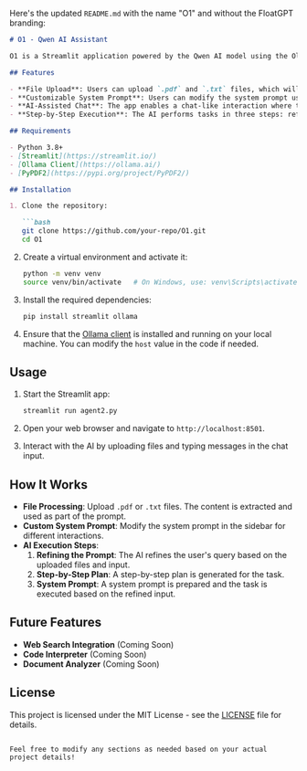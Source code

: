 Here's the updated `README.md` with the name "O1" and without the FloatGPT branding:

```markdown
# O1 - Qwen AI Assistant

O1 is a Streamlit application powered by the Qwen AI model using the Ollama client. This app allows users to upload files (PDF and text), input their queries, and interact with the AI in a chat-like interface. The AI agent refines the prompt, creates a step-by-step plan, drafts a system prompt, and finally executes the task based on the user's input and uploaded file contents.

## Features

- **File Upload**: Users can upload `.pdf` and `.txt` files, which will be processed and used by the AI to assist in answering queries.
- **Customizable System Prompt**: Users can modify the system prompt used by the AI, allowing for customized interactions.
- **AI-Assisted Chat**: The app enables a chat-like interaction where the AI refines the user's query, creates an execution plan, and responds accordingly.
- **Step-by-Step Execution**: The AI performs tasks in three steps: refining the prompt, generating a step-by-step plan, and drafting a system prompt before executing the final task.

## Requirements

- Python 3.8+
- [Streamlit](https://streamlit.io/)
- [Ollama Client](https://ollama.ai/)
- [PyPDF2](https://pypi.org/project/PyPDF2/)

## Installation

1. Clone the repository:

   ```bash
   git clone https://github.com/your-repo/O1.git
   cd O1
   ```

2. Create a virtual environment and activate it:

   ```bash
   python -m venv venv
   source venv/bin/activate   # On Windows, use: venv\Scripts\activate
   ```

3. Install the required dependencies:

   ```bash
   pip install streamlit ollama
   ```

4. Ensure that the [Ollama client](https://ollama.ai/) is installed and running on your local machine. You can modify the `host` value in the code if needed.

## Usage

1. Start the Streamlit app:

   ```bash
   streamlit run agent2.py
   ```

2. Open your web browser and navigate to `http://localhost:8501`.

3. Interact with the AI by uploading files and typing messages in the chat input.

## How It Works

- **File Processing**: Upload `.pdf` or `.txt` files. The content is extracted and used as part of the prompt.
- **Custom System Prompt**: Modify the system prompt in the sidebar for different interactions.
- **AI Execution Steps**:
  1. **Refining the Prompt**: The AI refines the user's query based on the uploaded files and input.
  2. **Step-by-Step Plan**: A step-by-step plan is generated for the task.
  3. **System Prompt**: A system prompt is prepared and the task is executed based on the refined input.

## Future Features

- **Web Search Integration** (Coming Soon)
- **Code Interpreter** (Coming Soon)
- **Document Analyzer** (Coming Soon)

## License

This project is licensed under the MIT License - see the [LICENSE](LICENSE) file for details.
```

Feel free to modify any sections as needed based on your actual project details!
